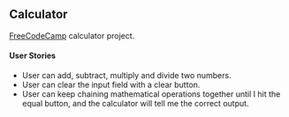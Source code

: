 ## Calculator
[FreeCodeCamp](http://freecodecamp.com) calculator project.

#### User Stories
- User can add, subtract, multiply and divide two numbers.
- User can clear the input field with a clear button.
- User can keep chaining mathematical operations together until I hit the equal button, and the calculator will tell me the correct output.
